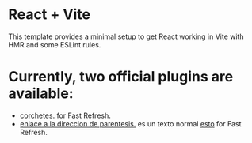# React + Vite

This template provides a minimal setup to get React working in Vite with HMR and some ESLint rules.

# Currently, two official plugins are available:

- [corchetes.](https://babeljs.io/) for Fast Refresh.
- [enlace a la direccion de parentesis.](https://github.com/larry1sf/one/) es un texto normal [esto](miraa) for Fast Refresh.
